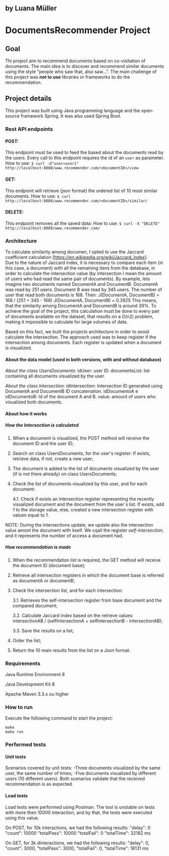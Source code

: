 ## by Luana Müller
DocumentsRecommender Project
================

## Goal

Thi project aim to recommend documents based on co-visitation of documents. The main idea is to discover and recommend similar documents using the style "people who saw that, also saw...".
The main challenge of this project was **not to use** libraries or frameworks to do the recommendation.

## Project details

This project was built using Java programming language and the open-source framework Spring.
It was also used Spring Boot.

### Rest API endpoints

#### POST: 

This endpoint must be used to feed the based about the documents read by the users. Every call to this endpoint requires the id of an `user` as parameter.
How to use: `$ curl -d"user=user1" http://localhost:8080/www.recommender.com/<documentID>/view`

#### GET:

This endpoint will retrieve (json format) the ordered list of 10 most similar documents.
How to use: `$ curl http://localhost:8080/www.recommender.com/<documentID>/similar/`

#### DELETE:

This endpoint removes all the saved data: 
How to use: `$ curl -X "DELETE" http://localhost:8080/www.recommender.com/`

### Architecture

To calculate similarity among documen, I opted to use the Jaccard coefficient calculation [https://en.wikipedia.org/wiki/Jaccard_index].  
Due to the nature of Jaccard index, it is necessary to compare each item (in this case, a document) with all the remaining itens from the database, in order to calculate the intersection value (by intersection I mean the amount of users who had read the same pair of documents).
By example, lets imagine two documents named DocumentA and DocumentB.
DocumentA was read by 251 users. Document B was read by 345 users. The number of user that read both documents is 168. Then:
J(DocumentA, DocumentB) = 168 / (251 + 345 - 168)
J(DocumentA, DocumentB) = 0.3925
This means, that the similarity among DocumentA and DocumentB is around 39%. 
To achieve the goal of the project, this calculation must be done to every pair of documents available on the dataset, that results on a O(n2) problem, making it impossible to calculate for large volumes of data.

Based on this fact, we built the projects architecture in order to *avoid* calculate the intersection.
The approach used was to keep register if the intersection among documents. Each register is updated when a document is visualized. 


#### About the data model (used in both versions, with and without database)

*About the class UsersDocuments:*
idUser: user ID.
documentsList: list containing all documents visualized by the user.

*About the class Intersection:*
idIntersection: Intersection ID generated using DocumentA and DocumentB ID concatenation.
idDocumentoA e idDocumentoB: Id of the document A and B.
value: amount of users who visualized both documents.

#### About how it works

##### How the Intersection is calculated 

1. When a document is visualized, the POST method will receive the document ID and the user ID;
2. Search on class UsersDocuments, for the user's register: If exists, retrieve data, if not, create a new user;
3. The document is added to the list of documents visualized by the user (if is not there already) on class UsersDocuments;
4. Check the list of documents visualized by this user, and for each document:

	4.1. Check if exists an intersection register representing the recently visualized document and the document from the user´s list. If exists, add 1 to the storage value, else, created a new intersection register with valuen equal to 1.
	
NOTE: During the intersections update, we update also the intersection value amont the document with itself. We cqall the register *self-intersection*, and it represents the number of access a document had.
	
##### How recommendation is made

1. When the recommendation list is required, the GET method will receive the document ID (document base);
2. Retrieve all intersection registers in which the document base is referred as documentA or documentB;
3. Check the intersection list, and for each intersection:

	3.1. Retrieves the self-intersection register from base document and the compared document;
	
	3.2. Calculate Jaccard index based on the retrieve values: intersectionAB / (selfIntersectionA + selfIntersectionB - intersectionAB);
	
	3.3. Save the results on a list;
	
4. Order the list;
5. Return the 10 main results from the list on a Json format.

### Requirements

Java Runtime Environment 8

Java Development Kit 8

Apache Maven 3.3.x ou higher

### How to run

Execute the following command to start the project:

```
make
make run
```

### Performed tests
#### Unit tests

Scenarios covered by unit tests:
-Three documents visualized by the same user, the same number of times;
-Five documents visualized by different users (10 different users).
Both scenarios validate that the received recommendation is as expected.

#### Load tests

Load tests were performed using Postman.
The tool is unstable on tests with more then 10000 interaction, and by that, the tests were executed using this value. 

On POST, for 10k interactions, we had the following results:
	"delay": 0
	"count": 10000
	"totalPass": 10000
	"totalFail": 0
	"totalTime": 32182 ms
	
On GET, for 3k dinteractions, we had the following results:
	"delay": 0,
	"count": 3000,
	"totalPass": 3000,
	"totalFail": 0,
	"totalTime": 18131 ms

